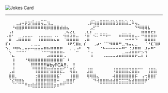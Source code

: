 ![Jokes Card](https://readme-jokes.vercel.app/api)
****








⠀⠀⠀⢀⣠⠤⡶⣲⢺⣴⣶⢭⣉⢲⣀⠀⠀⠀⠀⠀⠀⠀⠀
⠀⠀⢀⡾⢵⣶⣿⣿⣿⣾⣷⣳⣿⣷⣵⣈⠷⢤⡀⠀⠀⠀⠀⠀
⠀⠀⠘⢾⣿⡿⠿⠿⠿⠿⠿⠿⢿⡿⣿⣿⣿⣾⣾⣦⠀⠀⠀⠀
⠀⠀⣠⡋⠉⠀⠀⠀⠀⠀⠀⠀⠀⠀⠀⠀⠙⠻⢿⢿⣧⠀⠀⠀
⠀⣰⡇⠀⠀⠀⠀⠀⠀⠀⠀⠀⠀⠀⠀⠀⠀⠀⣠⣳⢮⣧⠀⠀
⢠⣧⠇⡠⠄⣤⣤⣄⡀⠀⠀⣀⣤⣄⣤⣀⠀⠀⣿⣿⣿⣯⣇⠀
⠈⣿⠀⢀⣶⣾⣿⣿⠁⠀⢸⣿⣿⣿⣧⣌⣥⠀⠘⣿⣿⣿⣿⠀
⢀⣿⠀⠈⠁⠀⠀⠁⠀⠀⠀⠉⠉⠭⠽⠿⠻⠁⠀⣿⣿⣿⡏⠀
⡏⠆⠀⠀⠀⠀⠀⠀⡀⣀⣀⠀⠀⠀⠀⠀⠀⠀⠀⠸⠟⢋⣿⣆
⡎⠀⠀⢀⡴⠂⠈⠉⠻⠿⠿⠛⣀⢲⣤⣄⣀⠀⠀⠈⠘⣏⢹⡿
⠱⡄⠘⢻⣳⣤⡶⠖⠒⠶⠶⢶⣿⣷⣿⣿⣿⣟⠀⠀⠄⠠⣰⠃
⠀⢹⠀⠀⠀⠈⠓⠒⠒⠒⠒⠒⠛⠁⢨⣼⣿⣿⡀⣼⠖⠛⠁⠀
⠀⠘⣄⠀⠀⠀⠀⠀⠀⠀⠀⠀⠀⣠⣿⣿⣿⣿⢁⠀⠀⠀⠀⠀
⠀⠀⢸⠀⠀⠀⢀⣀⣀⣀⣠⣤⣶⣿⣿⣿⡿⣁⡎⢸⠀⠀⠀⠀
⠀⠀⢸⠀⠀⠀⠘⢿⣿⣿⣿⣿⣿⣿⣿⣿⣿⣿⠁⠸⠀⠀⠀⠀
⠀⠀⢸⠀⠀⠀⠀⠀⢿⣿⣿⣿⣿#byFCA⣿⡄⠀⡇⠀⠀⠀
⠀⢀⣼⠀⠀⠀⠀⠀⠈⢹⣿⣿⣿⡟⣿⣿⣿⣟⡁⠀⢿⣷⡄⠀
⠀⣸⣿⠀⠀⠀⠀⠀⠀⠸⣿⣿⣿⣿⣝⣿⣿⡍⠁⠀⢸⣿⣷⠀
⠀⣿⣿⡀⠀⠀⠀⠀⠀⢐⣿⣿⣿⣿⣿⣿⣯⠁⠀⠀⢸⣿⣿⠀
⠀⢿⢿⣿⣄⠀⠀⠀⠀⢼⣿⣿⣿⣿⣿⣿⡯⠀⢠⢒⣿⣿⡏⠀
⠀⠈⢮⡻⣿⣷⣀⠀⢀⢸⣿⣿⣟⣿⣿⠿⠒⣀⣤⣿⣿⠏⠀⠀
⠀⠀⠀⠙⠺⣿⣿⣿⣾⣾⣿⣭⣭⣭⣷⣾⣿⣿⣿⠟⠁⠀⠀⠀
⠀⠀⠀⠀⠀⠀⠉⠛⠻⠿⠿⠿⠿⠿⠿⠟⠛⠉⠁⠀
